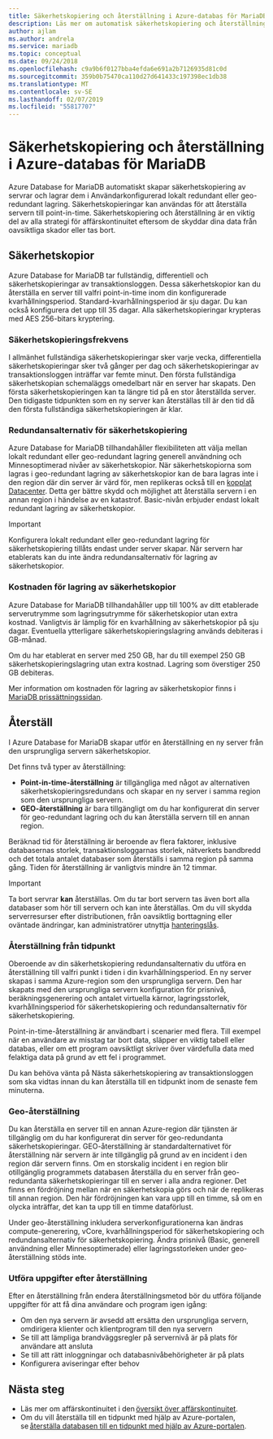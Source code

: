 ```yaml
---
title: Säkerhetskopiering och återställning i Azure-databas för MariaDB
description: Läs mer om automatisk säkerhetskopiering och återställning av din Azure Database for MariaDB-server.
author: ajlam
ms.author: andrela
ms.service: mariadb
ms.topic: conceptual
ms.date: 09/24/2018
ms.openlocfilehash: c9a9b6f0127bba4efda6e691a2b7126935d81c0d
ms.sourcegitcommit: 359b0b75470ca110d27d641433c197398ec1db38
ms.translationtype: MT
ms.contentlocale: sv-SE
ms.lasthandoff: 02/07/2019
ms.locfileid: "55817707"
---
```

# <a name="backup-and-restore-in-azure-database-for-mariadb"></a>Säkerhetskopiering och återställning i Azure-databas för MariaDB

Azure Database for MariaDB automatiskt skapar säkerhetskopiering av servrar och lagrar dem i Användarkonfigurerad lokalt redundant eller geo-redundant lagring. Säkerhetskopieringar kan användas för att återställa servern till point-in-time. Säkerhetskopiering och återställning är en viktig del av alla strategi för affärskontinuitet eftersom de skyddar dina data från oavsiktliga skador eller tas bort.

## <a name="backups"></a>Säkerhetskopior

Azure Database for MariaDB tar fullständig, differentiell och säkerhetskopieringar av transaktionsloggen. Dessa säkerhetskopior kan du återställa en server till valfri point-in-time inom din konfigurerade kvarhållningsperiod. Standard-kvarhållningsperiod är sju dagar. Du kan också konfigurera det upp till 35 dagar. Alla säkerhetskopieringar krypteras med AES 256-bitars kryptering.

### <a name="backup-frequency"></a>Säkerhetskopieringsfrekvens

I allmänhet fullständiga säkerhetskopieringar sker varje vecka, differentiella säkerhetskopieringar sker två gånger per dag och säkerhetskopieringar av transaktionsloggen inträffar var femte minut. Den första fullständiga säkerhetskopian schemaläggs omedelbart när en server har skapats. Den första säkerhetskopieringen kan ta längre tid på en stor återställda server. Den tidigaste tidpunkten som en ny server kan återställas till är den tid då den första fullständiga säkerhetskopieringen är klar.

### <a name="backup-redundancy-options"></a>Redundansalternativ för säkerhetskopiering

Azure Database for MariaDB tillhandahåller flexibiliteten att välja mellan lokalt redundant eller geo-redundant lagring generell användning och Minnesoptimerad nivåer av säkerhetskopior. När säkerhetskopiorna som lagras i geo-redundant lagring av säkerhetskopior kan de bara lagras inte i den region där din server är värd för, men replikeras också till en [kopplat Datacenter](https://docs.microsoft.com/azure/best-practices-availability-paired-regions). Detta ger bättre skydd och möjlighet att återställa servern i en annan region i händelse av en katastrof. Basic-nivån erbjuder endast lokalt redundant lagring av säkerhetskopior.

> [!IMPORTANT]
> Konfigurera lokalt redundant eller geo-redundant lagring för säkerhetskopiering tillåts endast under server skapar. När servern har etablerats kan du inte ändra redundansalternativ för lagring av säkerhetskopior.

### <a name="backup-storage-cost"></a>Kostnaden för lagring av säkerhetskopior

Azure Database for MariaDB tillhandahåller upp till 100% av ditt etablerade serverutrymme som lagringsutrymme för säkerhetskopior utan extra kostnad. Vanligtvis är lämplig för en kvarhållning av säkerhetskopior på sju dagar. Eventuella ytterligare säkerhetskopieringslagring används debiteras i GB-månad.

Om du har etablerat en server med 250 GB, har du till exempel 250 GB säkerhetskopieringslagring utan extra kostnad. Lagring som överstiger 250 GB debiteras.

Mer information om kostnaden för lagring av säkerhetskopior finns i [MariaDB prissättningssidan](https://azure.microsoft.com/pricing/details/mariadb/).

## <a name="restore"></a>Återställ

I Azure Database for MariaDB skapar utför en återställning en ny server från den ursprungliga servern säkerhetskopior.

Det finns två typer av återställning:

- **Point-in-time-återställning** är tillgängliga med något av alternativen säkerhetskopieringsredundans och skapar en ny server i samma region som den ursprungliga servern.
- **GEO-återställning** är bara tillgängligt om du har konfigurerat din server för geo-redundant lagring och du kan återställa servern till en annan region.

Beräknad tid för återställning är beroende av flera faktorer, inklusive databasernas storlek, transaktionsloggarnas storlek, nätverkets bandbredd och det totala antalet databaser som återställs i samma region på samma gång. Tiden för återställning är vanligtvis mindre än 12 timmar.

> [!IMPORTANT]
> Ta bort servrar **kan** återställas. Om du tar bort servern tas även bort alla databaser som hör till servern och kan inte återställas. Om du vill skydda serverresurser efter distributionen, från oavsiktlig borttagning eller oväntade ändringar, kan administratörer utnyttja [hanteringslås](https://docs.microsoft.com/en-us/azure/azure-resource-manager/resource-group-lock-resources).

### <a name="point-in-time-restore"></a>Återställning från tidpunkt

Oberoende av din säkerhetskopiering redundansalternativ du utföra en återställning till valfri punkt i tiden i din kvarhållningsperiod. En ny server skapas i samma Azure-region som den ursprungliga servern. Den har skapats med den ursprungliga servern konfiguration för prisnivå, beräkningsgenerering och antalet virtuella kärnor, lagringsstorlek, kvarhållningsperiod för säkerhetskopiering och redundansalternativ för säkerhetskopiering.

Point-in-time-återställning är användbart i scenarier med flera. Till exempel när en användare av misstag tar bort data, släpper en viktig tabell eller databas, eller om ett program oavsiktligt skriver över värdefulla data med felaktiga data på grund av ett fel i programmet.

Du kan behöva vänta på Nästa säkerhetskopiering av transaktionsloggen som ska vidtas innan du kan återställa till en tidpunkt inom de senaste fem minuterna.

### <a name="geo-restore"></a>Geo-återställning

Du kan återställa en server till en annan Azure-region där tjänsten är tillgänglig om du har konfigurerat din server för geo-redundanta säkerhetskopieringar. GEO-återställning är standardalternativet för återställning när servern är inte tillgänglig på grund av en incident i den region där servern finns. Om en storskalig incident i en region blir otillgänglig programmets databasen återställa du en server från geo-redundanta säkerhetskopieringar till en server i alla andra regioner. Det finns en fördröjning mellan när en säkerhetskopia görs och när de replikeras till annan region. Den här fördröjningen kan vara upp till en timme, så om en olycka inträffar, det kan ta upp till en timme dataförlust.

Under geo-återställning inkludera serverkonfigurationerna kan ändras compute-generering, vCore, kvarhållningsperiod för säkerhetskopiering och redundansalternativ för säkerhetskopiering. Ändra prisnivå (Basic, generell användning eller Minnesoptimerade) eller lagringsstorleken under geo-återställning stöds inte.

### <a name="perform-post-restore-tasks"></a>Utföra uppgifter efter återställning

Efter en återställning från endera återställningsmetod bör du utföra följande uppgifter för att få dina användare och program igen igång:

- Om den nya servern är avsedd att ersätta den ursprungliga servern, omdirigera klienter och klientprogram till den nya servern
- Se till att lämpliga brandväggsregler på servernivå är på plats för användare att ansluta
- Se till att rätt inloggningar och databasnivåbehörigheter är på plats
- Konfigurera aviseringar efter behov

## <a name="next-steps"></a>Nästa steg

- Läs mer om affärskontinuitet i den [översikt över affärskontinuitet](concepts-business-continuity.md).
- Om du vill återställa till en tidpunkt med hjälp av Azure-portalen, se [återställa databasen till en tidpunkt med hjälp av Azure-portalen](howto-restore-server-portal.md).
 
<!--
- To restore to a point in time using Azure CLI, see [restore database to a point in time using CLI](howto-restore-server-cli.md).-->
